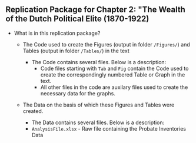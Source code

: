 ## Replication Package for Chapter 2: "The Wealth of the Dutch Political Elite (1870-1922)

- What is in this replication package?
  - The Code used to create the Figures (output in folder `/Figures/`) and Tables (output in folder `/Tables/`) in the text
    - The Code contains several files. Below is a description: 
      - Code files starting with `Tab` and `Fig` contain the Code used to create the correspondingly numbered Table or Graph in the text. 
      - All other files in the code are auxilary files used to create the necessary data for the graphs. 


  - The Data on the basis of which these Figures and Tables were created. 
    - The Data contains several files. Below is a description:
    - `AnalysisFile.xlsx` - Raw file containing the Probate Inventories Data

